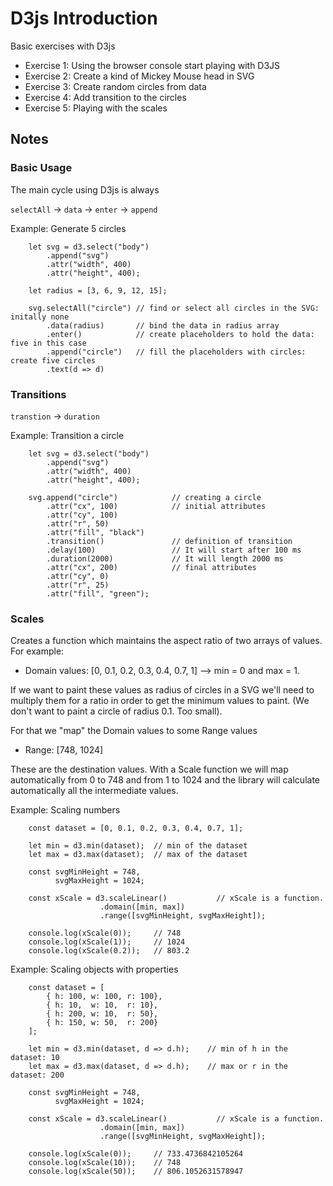 # D3js Introduction
Basic exercises with D3js

* Exercise 1: Using the browser console start playing with D3JS
* Exercise 2: Create a kind of Mickey Mouse head in SVG
* Exercise 3: Create random circles from data
* Exercise 4: Add transition to the circles
* Exercise 5: Playing with the scales

## Notes

### Basic Usage

The main cycle using D3js is always

`selectAll` -> `data` -> `enter` -> `append`

Example: Generate 5 circles
```
    let svg = d3.select("body")
        .append("svg")
        .attr("width", 400)
        .attr("height", 400);

    let radius = [3, 6, 9, 12, 15];

    svg.selectAll("circle") // find or select all circles in the SVG: initally none
        .data(radius)       // bind the data in radius array
        .enter()            // create placeholders to hold the data: five in this case
        .append("circle")   // fill the placeholders with circles: create five circles
        .text(d => d)
```

### Transitions

`transtion` -> `duration`

Example: Transition a circle
```
    let svg = d3.select("body")
        .append("svg")
        .attr("width", 400)
        .attr("height", 400);

    svg.append("circle")            // creating a circle
        .attr("cx", 100)            // initial attributes
        .attr("cy", 100)
        .attr("r", 50)
        .attr("fill", "black")
        .transition()               // definition of transition
        .delay(100)                 // It will start after 100 ms       
        .duration(2000)             // It will length 2000 ms
        .attr("cx", 200)            // final attributes
        .attr("cy", 0)
        .attr("r", 25)
        .attr("fill", "green");
```

### Scales

Creates a function which maintains the aspect ratio of two arrays of values. For example:

* Domain values: [0, 0.1, 0.2, 0.3, 0.4, 0.7, 1] --> min = 0 and max = 1.

If we want to paint these values as radius of circles in a SVG we'll need to multiply them for a ratio
in order to get the minimum values to paint. (We don't want to paint a circle of radius 0.1. Too small).

For that we "map" the Domain values to some Range values

* Range: [748, 1024]

These are the destination values. With a Scale function we will map automatically from 0 to 748 and from 1 to 1024 and the library will calculate automatically all the intermediate values.

Example: Scaling numbers
```
    const dataset = [0, 0.1, 0.2, 0.3, 0.4, 0.7, 1];

    let min = d3.min(dataset);  // min of the dataset
    let max = d3.max(dataset);  // max of the dataset

    const svgMinHeight = 748,
          svgMaxHeight = 1024;

    const xScale = d3.scaleLinear()           // xScale is a function.
                    .domain([min, max])
                    .range([svgMinHeight, svgMaxHeight]);

    console.log(xScale(0));     // 748
    console.log(xScale(1));     // 1024
    console.log(xScale(0.2));   // 803.2
```

Example: Scaling objects with properties
```
    const dataset = [
        { h: 100, w: 100, r: 100},
        { h: 10,  w: 10,  r: 10},
        { h: 200, w: 10,  r: 50},
        { h: 150, w: 50,  r: 200}
    ];

    let min = d3.min(dataset, d => d.h);    // min of h in the dataset: 10
    let max = d3.max(dataset, d => d.h);    // max or r in the dataset: 200

    const svgMinHeight = 748,
          svgMaxHeight = 1024;

    const xScale = d3.scaleLinear()           // xScale is a function.
                    .domain([min, max])
                    .range([svgMinHeight, svgMaxHeight]);

    console.log(xScale(0));     // 733.4736842105264
    console.log(xScale(10));    // 748
    console.log(xScale(50));    // 806.1052631578947
```